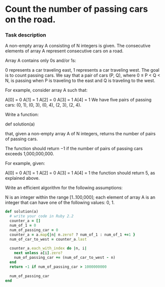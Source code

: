# Count the number of passing cars on the road.
### Task description
A non-empty array A consisting of N integers is given. The consecutive elements of array A represent consecutive cars on a road.

Array A contains only 0s and/or 1s:

0 represents a car traveling east,
1 represents a car traveling west.
The goal is to count passing cars. We say that a pair of cars (P, Q), where 0 ≤ P < Q < N, is passing when P is traveling to the east and Q is traveling to the west.

For example, consider array A such that:

  A[0] = 0
  A[1] = 1
  A[2] = 0
  A[3] = 1
  A[4] = 1
We have five pairs of passing cars: (0, 1), (0, 3), (0, 4), (2, 3), (2, 4).

Write a function:

def solution(a)

that, given a non-empty array A of N integers, returns the number of pairs of passing cars.

The function should return −1 if the number of pairs of passing cars exceeds 1,000,000,000.

For example, given:

  A[0] = 0
  A[1] = 1
  A[2] = 0
  A[3] = 1
  A[4] = 1
the function should return 5, as explained above.

Write an efficient algorithm for the following assumptions:

N is an integer within the range [1..100,000];
each element of array A is an integer that can have one of the following values: 0, 1.

```ruby
def solution(a)
  # write your code in Ruby 2.2
  counter_a = []
  num_of_1 = 0
  num_of_passing_car = 0
  counter_a = a.map{|n| n.zero? ? num_of_1 : num_of_1 +=1 }
  num_of_car_to_west = counter_a.last
  
  counter_a.each_with_index do |n, i|
    next unless a[i].zero?
    num_of_passing_car += (num_of_car_to_west - n)
  end
  return -1 if num_of_passing_car > 1000000000
  
  num_of_passing_car
end
```